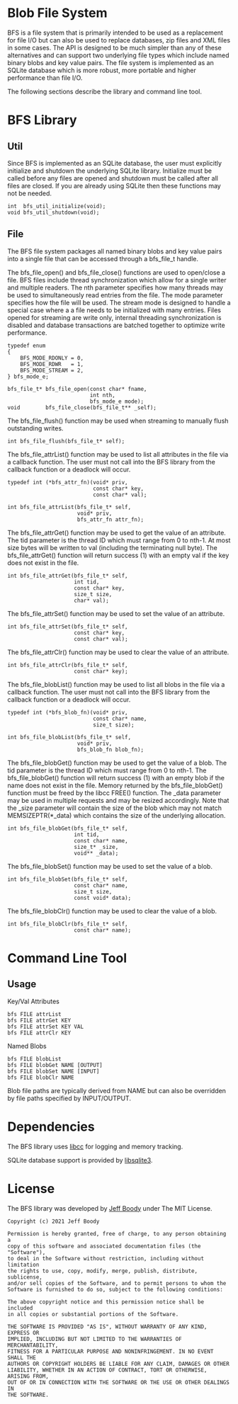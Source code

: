 Blob File System
================

BFS is a file system that is primarily intended to be used
as a replacement for file I/O but can also be used to
replace databases, zip files and XML files in some cases.
The API is designed to be much simpler than any of these
alternatives and can support two underlying file types
which include named binary blobs and key value pairs. The
file system is implemented as an SQLite database which is
more robust, more portable and higher performance than file
I/O.

The following sections describe the library and command
line tool.

BFS Library
===========

Util
----

Since BFS is implemented as an SQLite database, the user
must explicitly initialize and shutdown the underlying
SQLite library. Initialize must be called before any files
are opened and shutdown must be called after all files are
closed. If you are already using SQLite then these functions
may not be needed.

	int  bfs_util_initialize(void);
	void bfs_util_shutdown(void);

File
----

The BFS file system packages all named binary blobs and key
value pairs into a single file that can be accessed through
a bfs\_file\_t handle.

The bfs\_file\_open() and bfs\_file\_close() functions are
used to open/close a file. BFS files include thread
synchronization which allow for a single writer and
multiple readers. The nth parameter specifies how many
threads may be used to simultaneously read entries from the
file. The mode parameter specifies how the file will be
used. The stream mode is designed to handle a special case
where a a file needs to be initialized with many entries.
Files opened for streaming are write only, internal
threading synchronization is disabled and database
transactions are batched together to optimize write
performance.

	typedef enum
	{
		BFS_MODE_RDONLY = 0,
		BFS_MODE_RDWR   = 1,
		BFS_MODE_STREAM = 2,
	} bfs_mode_e;

	bfs_file_t* bfs_file_open(const char* fname,
	                          int nth,
	                          bfs_mode_e mode);
	void        bfs_file_close(bfs_file_t** _self);

The bfs\_file\_flush() function may be used when streaming
to manually flush outstanding writes.

	int bfs_file_flush(bfs_file_t* self);

The bfs\_file\_attrList() function may be used to list all
attributes in the file via a callback function. The user
must not call into the BFS library from the callback
function or a deadlock will occur.

	typedef int (*bfs_attr_fn)(void* priv,
	                           const char* key,
	                           const char* val);

	int bfs_file_attrList(bfs_file_t* self,
	                      void* priv,
	                      bfs_attr_fn attr_fn);

The bfs\_file\_attrGet() function may be used to get the
value of an attribute. The tid parameter is the thread ID
which must range from 0 to nth-1. At most size bytes will
be written to val (including the terminating null byte).
The bfs\_file\_attrGet() function will return success (1)
with an empty val if the key does not exist in the file.

	int bfs_file_attrGet(bfs_file_t* self,
	                     int tid,
	                     const char* key,
	                     size_t size,
	                     char* val);

The bfs\_file\_attrSet() function may be used to set the
value of an attribute.

	int bfs_file_attrSet(bfs_file_t* self,
	                     const char* key,
	                     const char* val);

The bfs\_file\_attrClr() function may be used to clear the
value of an attribute.

	int bfs_file_attrClr(bfs_file_t* self,
	                     const char* key);

The bfs\_file\_blobList() function may be used to list all
blobs in the file via a callback function. The user
must not call into the BFS library from the callback
function or a deadlock will occur.

	typedef int (*bfs_blob_fn)(void* priv,
	                           const char* name,
	                           size_t size);

	int bfs_file_blobList(bfs_file_t* self,
	                      void* priv,
	                      bfs_blob_fn blob_fn);

The bfs\_file\_blobGet() function may be used to get the
value of a blob. The tid parameter is the thread ID which
must range from 0 to nth-1. The bfs\_file\_blobGet()
function will return success (1) with an empty blob if the
name does not exist in the file. Memory returned by the
bfs\_file\_blobGet() function must be freed by the libcc
FREE() function. The _data parameter may be used in
multiple requests and may be resized accordingly. Note that
the _size parameter will contain the size of the blob which
may not match MEMSIZEPTR(*_data) which contains the size of
the underlying allocation.

	int bfs_file_blobGet(bfs_file_t* self,
	                     int tid,
	                     const char* name,
	                     size_t* _size,
	                     void** _data);

The bfs\_file\_blobSet() function may be used to set the
value of a blob.

	int bfs_file_blobSet(bfs_file_t* self,
	                     const char* name,
	                     size_t size,
	                     const void* data);

The bfs\_file\_blobClr() function may be used to clear the
value of a blob.

	int bfs_file_blobClr(bfs_file_t* self,
	                     const char* name);

Command Line Tool
=================

Usage
-----

Key/Val Attributes

	bfs FILE attrList
	bfs FILE attrGet KEY
	bfs FILE attrSet KEY VAL
	bfs FILE attrClr KEY

Named Blobs

	bfs FILE blobList
	bfs FILE blobGet NAME [OUTPUT]
	bfs FILE blobSet NAME [INPUT]
	bfs FILE blobClr NAME

Blob file paths are typically derived from NAME but can
also be overridden by file paths specified by INPUT/OUTPUT.

Dependencies
============

The BFS library uses
[libcc](https://github.com/jeffboody/libcc)
for logging and memory tracking.

SQLite database support is provided by
[libsqlite3](https://github.com/jeffboody/libsqlite3).

License
=======

The BFS library was developed by
[Jeff Boody](mailto:jeffboody@gmail.com)
under The MIT License.

	Copyright (c) 2021 Jeff Boody

	Permission is hereby granted, free of charge, to any person obtaining a
	copy of this software and associated documentation files (the "Software"),
	to deal in the Software without restriction, including without limitation
	the rights to use, copy, modify, merge, publish, distribute, sublicense,
	and/or sell copies of the Software, and to permit persons to whom the
	Software is furnished to do so, subject to the following conditions:

	The above copyright notice and this permission notice shall be included
	in all copies or substantial portions of the Software.

	THE SOFTWARE IS PROVIDED "AS IS", WITHOUT WARRANTY OF ANY KIND, EXPRESS OR
	IMPLIED, INCLUDING BUT NOT LIMITED TO THE WARRANTIES OF MERCHANTABILITY,
	FITNESS FOR A PARTICULAR PURPOSE AND NONINFRINGEMENT. IN NO EVENT SHALL THE
	AUTHORS OR COPYRIGHT HOLDERS BE LIABLE FOR ANY CLAIM, DAMAGES OR OTHER
	LIABILITY, WHETHER IN AN ACTION OF CONTRACT, TORT OR OTHERWISE, ARISING FROM,
	OUT OF OR IN CONNECTION WITH THE SOFTWARE OR THE USE OR OTHER DEALINGS IN
	THE SOFTWARE.

